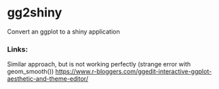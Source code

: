 # gg2shiny

Convert an ggplot to a shiny application


### Links:

Similar approach, but is not working perfectly (strange error with geom_smooth()) 
https://www.r-bloggers.com/ggedit-interactive-ggplot-aesthetic-and-theme-editor/

